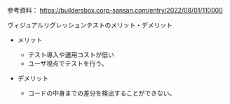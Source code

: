 参考資料：
https://buildersbox.corp-sansan.com/entry/2022/08/01/110000

ヴィジュアルリグレッションテストのメリット・デメリット

- メリット

  - テスト導入や運用コストが低い
  - ユーザ視点でテストを行う。

- デメリット
  - コードの中身までの差分を検出することができない。
